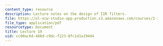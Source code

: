 ```yaml
---
content_type: resource
description: Lecture notes on the design of IIR filters.
file: https://ol-ocw-studio-app-production.s3.amazonaws.com/courses/2-161-signal-processing-continuous-and-discrete-fall-2008/cc00ac6d468dc9dcf2238fc1d1a194d4_lecture_19.pdf
file_type: application/pdf
resourcetype: Document
title: Lecture 19
uid: cc00ac6d-468d-c9dc-f223-8fc1d1a194d4
---
```

